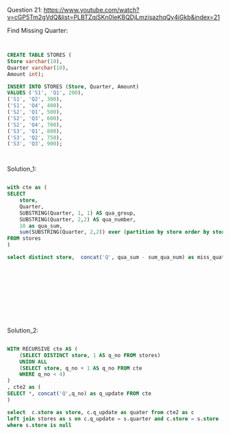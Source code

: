 Question 21:
https://www.youtube.com/watch?v=cGP5Tm2gVdQ&list=PLBTZqjSKn0IeKBQDjLmzisazhqQy4iGkb&index=21

Find Missing Quarter:

```sql


CREATE TABLE STORES (
Store varchar(10),
Quarter varchar(10),
Amount int);

INSERT INTO STORES (Store, Quarter, Amount)
VALUES ('S1', 'Q1', 200),
('S1', 'Q2', 300),
('S1', 'Q4', 400),
('S2', 'Q1', 500),
('S2', 'Q3', 600),
('S2', 'Q4', 700),
('S3', 'Q1', 800),
('S3', 'Q2', 750),
('S3', 'Q3', 900);




```

Solution_1:

```sql

with cte as (
SELECT 
    store,
    Quarter,
    SUBSTRING(Quarter, 1, 1) AS qua_group,
    SUBSTRING(Quarter, 2,2) AS qua_number,
    10 as qua_sum,
    sum(SUBSTRING(Quarter, 2,2)) over (partition by store order by store) as sum_qua_num
FROM stores
)

select distinct store,  concat('Q', qua_sum - sum_qua_num) as miss_quater from cte












```

Solution_2:


```sql

WITH RECURSIVE cte AS (
    (SELECT DISTINCT store, 1 AS q_no FROM stores)
    UNION ALL
    (SELECT store, q_no + 1 AS q_no FROM cte
    WHERE q_no < 4)
)
, cte2 as (
SELECT *, concat('Q',q_no) as q_update FROM cte
)

select  c.store as store, c.q_update as quater from cte2 as c
left join stores as s on c.q_update = s.quarter and c.store = s.store
where s.store is null











```